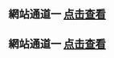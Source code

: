 ## 網站通道一 <a rel="nofollow noopener" href="https://hhe267.github.io/image/%E5%A6%82%E4%BD%95%E6%94%B9host%E6%96%87%E4%BB%B6" target="_blank">点击查看</a>
## 網站通道一 <a rel="nofollow noopener" href="https://hhe267.github.io/image/%E5%A6%82%E4%BD%95%E6%94%B9host%E6%96%87%E4%BB%B6" target="_blank">点击查看</a>

